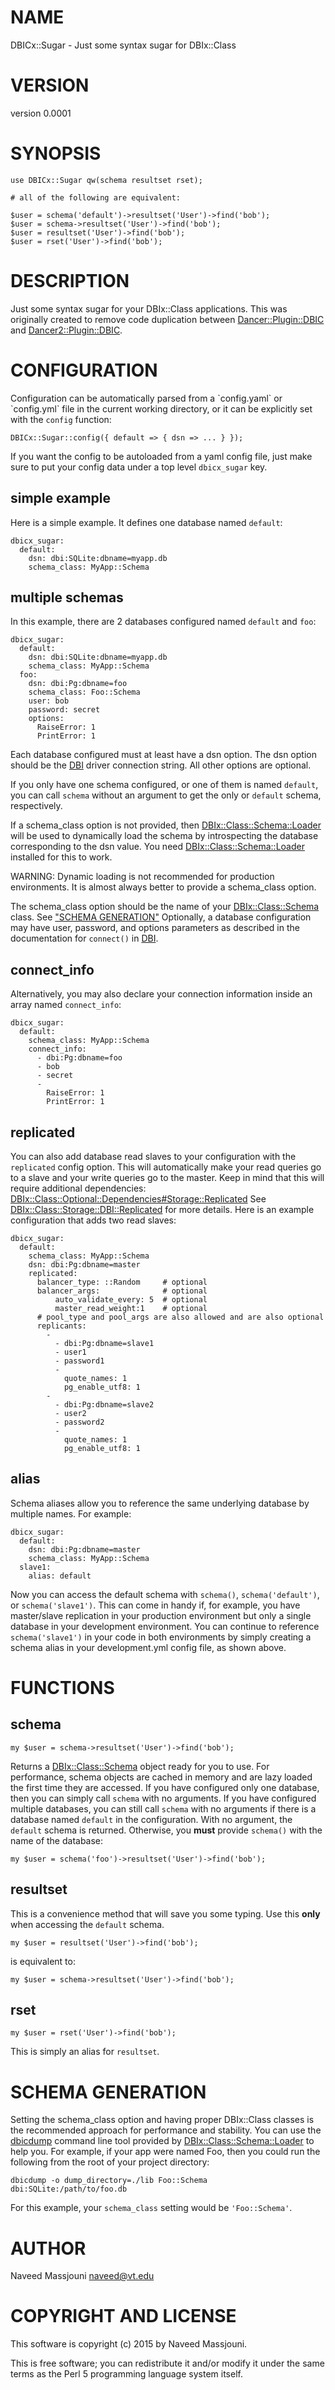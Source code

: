 # NAME

DBICx::Sugar - Just some syntax sugar for DBIx::Class

# VERSION

version 0.0001

# SYNOPSIS

    use DBICx::Sugar qw(schema resultset rset);

    # all of the following are equivalent:

    $user = schema('default')->resultset('User')->find('bob');
    $user = schema->resultset('User')->find('bob');
    $user = resultset('User')->find('bob');
    $user = rset('User')->find('bob');

# DESCRIPTION

Just some syntax sugar for your DBIx::Class applications.
This was originally created to remove code duplication between
[Dancer::Plugin::DBIC](https://metacpan.org/pod/Dancer::Plugin::DBIC) and [Dancer2::Plugin::DBIC](https://metacpan.org/pod/Dancer2::Plugin::DBIC).

# CONFIGURATION

Configuration can be automatically parsed from a \`config.yaml\` or \`config.yml\`
file  in the current working directory, or it can be explicitly set with the
`config` function:

    DBICx::Sugar::config({ default => { dsn => ... } });

If you want the config to be autoloaded from a yaml config file, just make sure
to put your config data under a top level `dbicx_sugar` key.

## simple example

Here is a simple example. It defines one database named `default`:

    dbicx_sugar:
      default:
        dsn: dbi:SQLite:dbname=myapp.db
        schema_class: MyApp::Schema

## multiple schemas

In this example, there are 2 databases configured named `default` and `foo`:

    dbicx_sugar:
      default:
        dsn: dbi:SQLite:dbname=myapp.db
        schema_class: MyApp::Schema
      foo:
        dsn: dbi:Pg:dbname=foo
        schema_class: Foo::Schema
        user: bob
        password: secret
        options:
          RaiseError: 1
          PrintError: 1

Each database configured must at least have a dsn option.
The dsn option should be the [DBI](https://metacpan.org/pod/DBI) driver connection string.
All other options are optional.

If you only have one schema configured, or one of them is named
`default`, you can call `schema` without an argument to get the only
or `default` schema, respectively.

If a schema\_class option is not provided, then [DBIx::Class::Schema::Loader](https://metacpan.org/pod/DBIx::Class::Schema::Loader)
will be used to dynamically load the schema by introspecting the database
corresponding to the dsn value.
You need [DBIx::Class::Schema::Loader](https://metacpan.org/pod/DBIx::Class::Schema::Loader) installed for this to work.

WARNING: Dynamic loading is not recommended for production environments.
It is almost always better to provide a schema\_class option.

The schema\_class option should be the name of your [DBIx::Class::Schema](https://metacpan.org/pod/DBIx::Class::Schema) class.
See ["SCHEMA GENERATION"](#schema-generation)
Optionally, a database configuration may have user, password, and options
parameters as described in the documentation for `connect()` in [DBI](https://metacpan.org/pod/DBI).

## connect\_info

Alternatively, you may also declare your connection information inside an
array named `connect_info`:

    dbicx_sugar:
      default:
        schema_class: MyApp::Schema
        connect_info:
          - dbi:Pg:dbname=foo
          - bob
          - secret
          -
            RaiseError: 1
            PrintError: 1

## replicated

You can also add database read slaves to your configuration with the
`replicated` config option.
This will automatically make your read queries go to a slave and your write
queries go to the master.
Keep in mind that this will require additional dependencies:
[DBIx::Class::Optional::Dependencies#Storage::Replicated](https://metacpan.org/pod/DBIx::Class::Optional::Dependencies#Storage::Replicated)
See [DBIx::Class::Storage::DBI::Replicated](https://metacpan.org/pod/DBIx::Class::Storage::DBI::Replicated) for more details.
Here is an example configuration that adds two read slaves:

    dbicx_sugar:
      default:
        schema_class: MyApp::Schema
        dsn: dbi:Pg:dbname=master
        replicated:
          balancer_type: ::Random     # optional
          balancer_args:              # optional
              auto_validate_every: 5  # optional
              master_read_weight:1    # optional
          # pool_type and pool_args are also allowed and are also optional
          replicants:
            -
              - dbi:Pg:dbname=slave1
              - user1
              - password1
              -
                quote_names: 1
                pg_enable_utf8: 1
            -
              - dbi:Pg:dbname=slave2
              - user2
              - password2
              -
                quote_names: 1
                pg_enable_utf8: 1

## alias

Schema aliases allow you to reference the same underlying database by multiple
names.
For example:

    dbicx_sugar:
      default:
        dsn: dbi:Pg:dbname=master
        schema_class: MyApp::Schema
      slave1:
        alias: default

Now you can access the default schema with `schema()`, `schema('default')`,
or `schema('slave1')`.
This can come in handy if, for example, you have master/slave replication in
your production environment but only a single database in your development
environment.
You can continue to reference `schema('slave1')` in your code in both
environments by simply creating a schema alias in your development.yml config
file, as shown above.

# FUNCTIONS

## schema

    my $user = schema->resultset('User')->find('bob');

Returns a [DBIx::Class::Schema](https://metacpan.org/pod/DBIx::Class::Schema) object ready for you to use.
For performance, schema objects are cached in memory and are lazy loaded the
first time they are accessed.
If you have configured only one database, then you can simply call `schema`
with no arguments.
If you have configured multiple databases,
you can still call `schema` with no arguments if there is a database
named `default` in the configuration.
With no argument, the `default` schema is returned.
Otherwise, you **must** provide `schema()` with the name of the database:

    my $user = schema('foo')->resultset('User')->find('bob');

## resultset

This is a convenience method that will save you some typing.
Use this **only** when accessing the `default` schema.

    my $user = resultset('User')->find('bob');

is equivalent to:

    my $user = schema->resultset('User')->find('bob');

## rset

    my $user = rset('User')->find('bob');

This is simply an alias for `resultset`.

# SCHEMA GENERATION

Setting the schema\_class option and having proper DBIx::Class classes
is the recommended approach for performance and stability.
You can use the [dbicdump](https://metacpan.org/pod/dbicdump) command line tool provided by
[DBIx::Class::Schema::Loader](https://metacpan.org/pod/DBIx::Class::Schema::Loader) to help you.
For example, if your app were named Foo, then you could run the following
from the root of your project directory:

    dbicdump -o dump_directory=./lib Foo::Schema dbi:SQLite:/path/to/foo.db

For this example, your `schema_class` setting would be `'Foo::Schema'`.

# AUTHOR

Naveed Massjouni <naveed@vt.edu>

# COPYRIGHT AND LICENSE

This software is copyright (c) 2015 by Naveed Massjouni.

This is free software; you can redistribute it and/or modify it under
the same terms as the Perl 5 programming language system itself.
